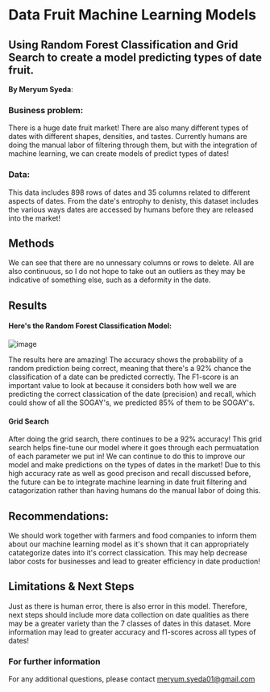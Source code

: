 # Data Fruit Machine Learning Models 
## Using Random Forest Classification and Grid Search to create a model predicting types of date fruit. 
**By Meryum Syeda**: 

### Business problem:
There is a huge date fruit market! There are also many different types of dates with different shapes, densities, and tastes. Currently humans are doing the manual labor of filtering through them, but with the integration of machine learning, we can create models of predict types of dates! 


### Data:
This data includes 898 rows of dates and 35 columns related to different aspects of dates. From the date's entrophy to denisty, this dataset includes the various ways dates are accessed by humans before they are released into the market! 


## Methods
We can see that there are no unnessary columns or rows to delete. All are also continuous, so I do not hope to take out an outliers as they may be indicative of something else, such as a deformity in the date.


## Results


#### Here's the Random Forest Classification Model:

![image](https://user-images.githubusercontent.com/101068535/178029424-e77ff950-292d-4341-a644-fc138a48b937.png)

The results here are amazing! The accuracy shows the probability of a random prediction being correct, meaning that there's a 92% chance the classification of a date can be predicted correctly. The F1-score is an important value to look at because it considers both how well we are predicting the correct classication of the date (precision) and recall, which could show of all the SOGAY's, we predicted 85% of them to be SOGAY's.

#### Grid Search 

After doing the grid search, there continues to be a 92% accuracy! This grid search helps fine-tune our model where it goes through each permuatation of each parameter we put in! We can continue to do this to improve our model and make predictions on the types of dates in the market! Due to this high accuracy rate as well as good precison and recall discussed before, the future can be to integrate machine learning in date fruit filtering and catagorization rather than having humans do the manual labor of doing this.

## Recommendations:

We should work together with farmers and food companies to inform them about our machine learning model as it's shown that it can appropriately catategorize dates into it's correct classication. This may help decrease labor costs for businesses and lead to greater efficiency in date production!


## Limitations & Next Steps

Just as there is human error, there is also error in this model. Therefore, next steps should include more data collection on date qualities as there may be a greater variety than the 7 classes of dates in this dataset. More information may lead to greater accuracy and f1-scores across all types of dates!


### For further information


For any additional questions, please contact meryum.syeda01@gmail.com

